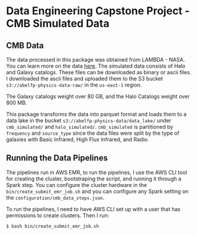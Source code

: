 # Data Engineering Capstone Project - CMB Simulated Data

## CMB Data
The data processed in this package was obtained from LAMBDA - NASA. You can
learn more on the data
[here](https://lambda.gsfc.nasa.gov/simulation/tb_sim_ov.cfm#2009). The simulated
data consists of Halo and Galaxy catalogs. These files can be downloaded as
binary or ascii files. I downloaded the ascii files and uploaded them to the
S3 bucket `s3://abelfp-physics-data-raw/` in the `us-east-1` region.

The Galaxy catalogs weight over 80 GB, and the Halo Catalogs weight over 800
MB.

This package transforms the data into parquet format and loads them to a data
lake in the bucket `s3://abelfp-physics-data/data_lake/` under `cmb_simulated/`
and `halo_simulated/`. `cmb_simulated` is partitioned by `frequency` and
`source_type` since the data files were split by the type of galaxies with
Basic Infrared, High Flux Infrared, and Radio.

## Running the Data Pipelines
The pipelines run in AWS EMR, to run the pipelines, I use the AWS CLI tool for
creating the cluster, bootstraping the script, and running it through a Spark
step. You can configure the cluster hardware in the
`bin/create_submit_emr_job.sh` and you can configure any Spark setting on the
`configuration/cmb_data_steps.json`.

To run the pipelines, I need to have AWS CLI set up with a user that has
permissions to create clusters. Then I run:

```bash
$ bash bin/create_submit_emr_job.sh
```
